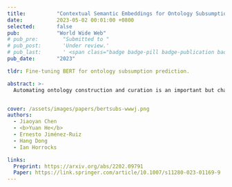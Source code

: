 ```yaml
---
title:          "Contextual Semantic Embeddings for Ontology Subsumption Prediction"
date:           2023-05-02 00:01:00 +0800
selected:       false
pub:            "World Wide Web"
# pub_pre:        "Submitted to "
# pub_post:       'Under review.'
# pub_last:       ' <span class="badge badge-pill badge-publication badge-success">Poster</span>'
pub_date:       "2023"

tldr: Fine-tuning BERT for ontology subsumption prediction.

abstract: >-
  Automating ontology construction and curation is an important but challenging task in knowledge engineering and artificial intelligence. Prediction by machine learning techniques such as contextual semantic embedding is a promising direction, but the relevant research is still preliminary especially for expressive ontologies in Web Ontology Language (OWL). In this paper, we present a new subsumption prediction method named BERTSubs for classes of OWL ontology. It exploits the pre-trained language model BERT to compute contextual embeddings of a class, where customized templates are proposed to incorporate the class context (e.g., neighbouring classes) and the logical existential restriction. BERTSubs is able to predict multiple kinds of subsumers including named classes from the same ontology or another ontology, and existential restrictions from the same ontology. Extensive evaluation on five real-world ontologies for three different subsumption tasks has shown the effectiveness of the templates and that BERTSubs can dramatically outperform the baselines that use (literal-aware) knowledge graph embeddings, non-contextual word embeddings and the state-of-the-art OWL ontology embeddings.


cover: /assets/images/papers/bertsubs-wwwj.png
authors:
  - Jiaoyan Chen
  - <b>Yuan He</b>
  - Ernesto Jiménez-Ruiz
  - Hang Dong
  - Ian Horrocks

links:
  Preprint: https://arxiv.org/abs/2202.09791
  Paper: https://link.springer.com/article/10.1007/s11280-023-01169-9
---
```

